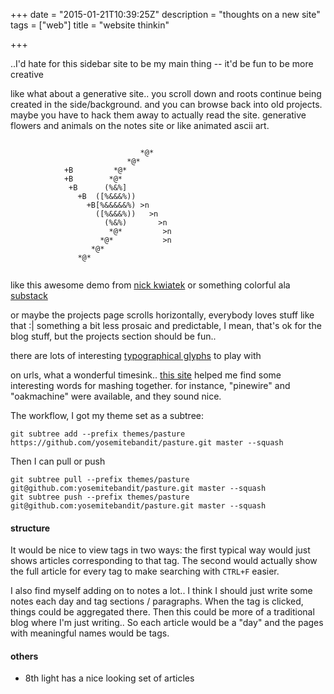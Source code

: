+++
date = "2015-01-21T10:39:25Z"
description = "thoughts on a new site"
tags = ["web"]
title = "website thinkin"

+++

..I'd hate for this sidebar site to be my main thing --
it'd be fun to be more creative

like what about a generative site..
you scroll down and roots continue being created in the side/background.
and you can browse back into old projects.
maybe you have to hack them away to actually read the site.
generative flowers and animals on the notes site
or like animated ascii art.

```

                             *@*
                          *@*
            +B         *@*
            +B        *@*
             +B      (%&%]
               +B  ([%&&&%))
                 +B[%&&&&&%) >n
                   ([%&&&%))   >n
                     (%&%)       >n
                      *@*         >n
                    *@*           >n
                  *@*
               *@*


```

like this awesome demo from [nick kwiatek](http://nkwiatek.com/experiments/ascii#)
or something colorful ala [substack](substack.net)

or maybe the projects page scrolls horizontally,
everybody loves stuff like that :|
something a bit less prosaic and predictable,
I mean, that's ok for the blog stuff,
but the projects section should be fun..

there are lots of interesting [typographical glyphs](https://dev.w3.org/html5/html-author/charref)
to play with

on urls, what a wonderful timesink..
[this site](http://www.manythings.org/vocabulary/lists/l/words.php?f=noll06)
helped me find some interesting words for mashing together.
for instance, "pinewire" and "oakmachine" were available, and they sound nice.

The workflow, I got my theme set as a subtree:

```shell
git subtree add --prefix themes/pasture https://github.com/yosemitebandit/pasture.git master --squash
```

Then I can pull or push

```shell
git subtree pull --prefix themes/pasture git@github.com:yosemitebandit/pasture.git master --squash
git subtree push --prefix themes/pasture git@github.com:yosemitebandit/pasture.git master --squash
```

#### structure

It would be nice to view tags in two ways:
the first typical way would just shows articles corresponding to that tag.
The second would actually show the full article for every tag
to make searching with `CTRL+F` easier.

I also find myself adding on to notes a lot..
I think I should just write some notes each day and tag sections / paragraphs.
When the tag is clicked, things could be aggregated there.
Then this could be more of a traditional blog where I'm just writing..
So each article would be a "day" and the pages with meaningful names would be tags.


#### others

* 8th light has a nice looking set of articles
